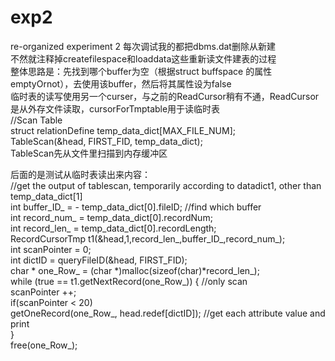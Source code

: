 # exp2
re-organized experiment 2
每次调试我的都把dbms.dat删除从新建      
不然就注释掉createfilespace和loaddata这些重新读文件建表的过程       
整体思路是：先找到哪个buffer为空（根据struct buffspace 的属性emptyOrnot），去使用该buffer，然后将其属性设为false      
临时表的读写使用另一个curser，与之前的ReadCursor稍有不通，ReadCursor是从外存文件读取，cursorForTmptable用于读临时表     
//Scan Table    
    struct relationDefine temp_data_dict[MAX_FILE_NUM];   
    TableScan(&head, FIRST_FID, temp_data_dict);    
TableScan先从文件里扫描到内存缓冲区   
        
后面的是测试从临时表读出来内容：    
//get the output of tablescan, temporarily according to datadict1, other than temp_data_dict[1]   
    int buffer_ID_ = - temp_data_dict[0].fileID;   //find which buffer      
    int record_num_ = temp_data_dict[0].recordNum;      
    int record_len_ = temp_data_dict[0].recordLength;       
    RecordCursorTmp t1(&head,1,record_len_,buffer_ID_,record_num_);     
    int scanPointer = 0;        
    int dictID = queryFileID(&head, FIRST_FID);     
    char * one_Row_ = (char *)malloc(sizeof(char)*record_len_);     
    while (true == t1.getNextRecord(one_Row_)) { //only scan        
        scanPointer ++;     
        if(scanPointer < 20)        
            getOneRecord(one_Row_, head.redef[dictID]); //get each attribute value and print        
    }       
    free(one_Row_);     
